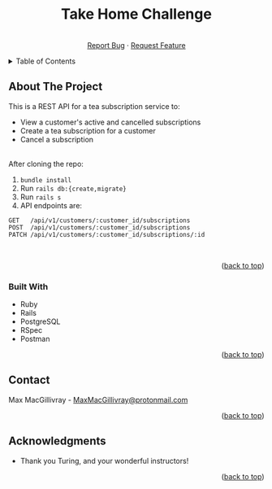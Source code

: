 <div id="top"></div>
<!--
*** Thanks for checking out the Best-README-Template. If you have a suggestion
*** that would make this better, please fork the repo and create a pull request
*** or simply open an issue with the tag "enhancement".
*** Don't forget to give the project a star!
*** Thanks again! Now go create something AMAZING! :D
-->



<!-- PROJECT SHIELDS -->
<!--
*** I'm using markdown "reference style" links for readability.
*** Reference links are enclosed in brackets [ ] instead of parentheses ( ).
*** See the bottom of this document for the declaration of the reference variables
*** for contributors-url, forks-url, etc. This is an optional, concise syntax you may use.
*** https://www.markdownguide.org/basic-syntax/#reference-style-links
-->

<h1 align="center">Take Home Challenge</h1>

  <p align="center">
    <br />
    <a href="https://github.com/MoxieMax/2211-take-home/issues">Report Bug</a>
    ·
    <a href="https://github.com/MoxieMax/2211-take-home/issues">Request Feature</a>
  </p>
</div>



<!-- TABLE OF CONTENTS -->
<details>
  <summary>Table of Contents</summary>
  <ol>
    <li>
      <a href="#about-the-project">About The Project</a>
      <ul>
        <li><a href="#built-with">Built With</a></li>
      </ul>
    </li>
    <li><a href="#contact">Contact</a></li>
    <li><a href="#acknowledgments">Acknowledgments</a></li>
  </ol>
</details>



<!-- ABOUT THE PROJECT -->
## About The Project
This is a REST API for a tea subscription service to:

* View a customer's active and cancelled subscriptions
* Create a tea subscription for a customer
* Cancel a subscription

<br />
After cloning the repo:

  1. `bundle install`
  3. Run `rails db:{create,migrate}`
  5. Run `rails s`
  7. API endpoints are:

```
GET   /api/v1/customers/:customer_id/subscriptions
POST  /api/v1/customers/:customer_id/subscriptions
PATCH /api/v1/customers/:customer_id/subscriptions/:id                 
```

<br />
<p align="right">(<a href="#top">back to top</a>)</p>



### Built With

* Ruby
* Rails
* PostgreSQL
* RSpec
* Postman

<p align="right">(<a href="#top">back to top</a>)</p>


<!-- CONTACT -->
## Contact

Max MacGillivray - MaxMacGillivray@protonmail.com

<p align="right">(<a href="#top">back to top</a>)</p>



<!-- ACKNOWLEDGMENTS -->
## Acknowledgments

* Thank you Turing, and your wonderful instructors!

<p align="right">(<a href="#top">back to top</a>)</p>



<!-- MARKDOWN LINKS & IMAGES -->
<!-- https://www.markdownguide.org/basic-syntax/#reference-style-links -->
[contributors-shield]: https://img.shields.io/github/contributors/MoxieMax/take-home.svg?style=for-the-badge
[contributors-url]: https://github.com/MoxieMax/2211-take-home/graphs/contributors
[forks-shield]: https://img.shields.io/github/forks/MoxieMax/take-home.svg?style=for-the-badge
[forks-url]: https://github.com/MoxieMax/2211-take-home/network/members
[stars-shield]: https://img.shields.io/github/stars/MoxieMax/take-home.svg?style=for-the-badge
[stars-url]: https://github.com/MoxieMax/2211-take-home/stargazers
[issues-shield]: https://img.shields.io/github/issues/MoxieMax/take-home.svg?style=for-the-badge
[issues-url]: https://github.com/MoxieMax/2211-take-home/issues
[license-shield]: https://img.shields.io/github/license/MoxieMax/take-home.svg?style=for-the-badge
[license-url]: https://github.com/MoxieMax/2211-take-home/blob/master/LICENSE.txt
[linkedin-shield]: https://img.shields.io/badge/-LinkedIn-black.svg?style=for-the-badge&logo=linkedin&colorB=555
[linkedin-url]: https://linkedin.com/in/max-macgillivray
[product-screenshot]: images/screenshot.png
